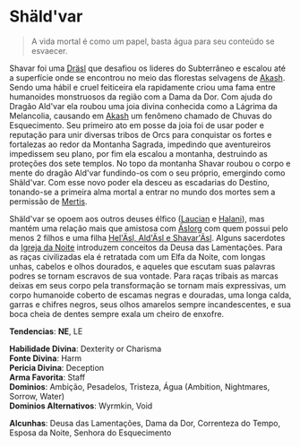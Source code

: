 # Shäld'var

> A vida mortal é como um papel, basta água para seu conteúdo se esvaecer.  

Shavar foi uma [Dräsl](../../Ra%C3%A7as/Elfos.md#Dräsl) que desafiou os lideres do Subterrâneo e escalou até a superfície onde se encontrou no meio das florestas selvagens de [Akash](../../Geografia/Plano%20Material/Akash.md). Sendo uma hábil e cruel feiticeira ela rapidamente criou uma fama entre humanoides monstruosos da região com a Dama da Dor. Com ajuda do Dragão Ald'var ela roubou uma joia divina conhecida como a Lágrima da Melancolia, causando em [Akash](../../Geografia/Plano%20Material/Akash.md) um fenômeno chamado de Chuvas do Esquecimento. Seu primeiro ato em posse da joia foi de usar poder e reputação para unir diversas tribos de Orcs para conquistar os fortes e fortalezas ao redor da Montanha Sagrada, impedindo que aventureiros impedissem seu plano, por fim ela escalou a montanha, destruindo as proteções dos sete templos. No topo da montanha Shavar roubou o corpo e mente do dragão Ald'var fundindo-os com o seu próprio, emergindo como Shäld'var. Com esse novo poder ela desceu as escadarias do Destino, tonando-se a primeira alma mortal a entrar no mundo dos mortes sem a permissão de [Mertis](../Deuses%20Maiores/Mertis.md).  

Shäld'var se opoem aos outros deuses élfico ([Laucian](./Laucian.md) e [Halani](./Halani.md)), mas mantém uma relação mais que amistosa com [Äslorg](../Deuses%20Maiores/%C3%84slorg.md) com quem possui pelo menos 2 filhos e uma filha [Hel'Äsl, Ald'Äsl e Shavar'Äsl](). Alguns sacerdotes da [Igreja da Noite](../Organiza%C3%A7%C3%B5es%20Religiosas/A%20Igreja%20da%20Noite.md) introduzem conceitos da Deusa das Lamentações. Para as raças civilizadas ela é retratada com um Elfa da Noite, com longas unhas, cabelos e olhos dourados, e aqueles que escutam suas palavras podres se tornam escravos de sua vontade. Para raças tribais as marcas deixas em seus corpo pela transformação se tornam mais expressivas, um corpo humanoide coberto de escamas negras e douradas, uma longa calda, garras e chifres negros, seus olhos amarelos sempre incandescentes, e sua boca cheia de dentes sempre exala um cheiro de enxofre.  


**Tendencias**: **NE**, LE  

**Habilidade Divina**: Dexterity or Charisma  
**Fonte Divina**: Harm  
**Pericia Divina**: Deception  
**Arma Favorita**: Staff  
**Dominios**: Ambição, Pesadelos, Tristeza, Água (Ambition, Nightmares, Sorrow, Water)  
**Dominios Alternativos**: Wyrmkin, Void  

**Alcunhas**: Deusa das Lamentações, Dama da Dor, Correnteza do Tempo, Esposa da Noite, Senhora do Esquecimento  
